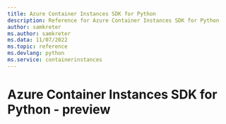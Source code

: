 ```yaml
---
title: Azure Container Instances SDK for Python
description: Reference for Azure Container Instances SDK for Python
author: samkreter
ms.author: samkreter
ms.data: 11/07/2022
ms.topic: reference
ms.devlang: python
ms.service: containerinstances
---
```

# Azure Container Instances SDK for Python - preview

